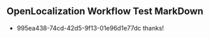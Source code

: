 ## OpenLocalization Workflow Test MarkDown
* 995ea438-74cd-42d5-9f13-01e96d1e77dc 
thanks!<!--HONumber=Feb16_HO4-->
